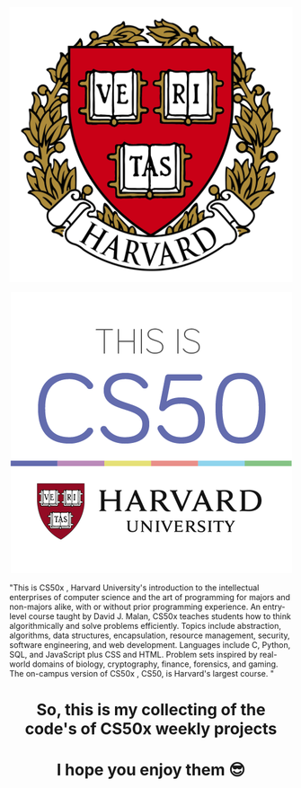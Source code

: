 <p align="center">
  <img src="https://raw.githubusercontent.com/sarasoll/CS50x/main/harvard-logo-transparent.png" />
</p>
<p align="center">
  <img src="https://raw.githubusercontent.com/sarasoll/CS50x/main/cs50-1.png" />
</p>
<p>"This is CS50x , Harvard University's introduction to the intellectual enterprises of computer science and the art of programming for majors and non-majors alike, with or without prior programming experience. An entry-level course taught by David J. Malan, CS50x teaches students how to think algorithmically and solve problems efficiently. Topics include abstraction, algorithms, data structures, encapsulation, resource management, security, software engineering, and web development. Languages include C, Python, SQL, and JavaScript plus CSS and HTML. Problem sets inspired by real-world domains of biology, cryptography, finance, forensics, and gaming. The on-campus version of CS50x , CS50, is Harvard's largest course. "</p>
<H1 align="center">So, this is my collecting of the code's of CS50x weekly projects
</H1>






  <H1 align="center">I hope you enjoy them  😎
</H1>
